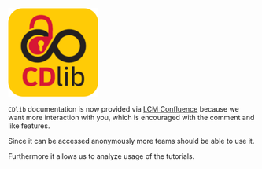 <img src="confluence/release/Tutorials/img/cdliblogorounded.png" width="183">

`CDlib` documentation is now provided via [LCM Confluence](https://lcm.deutschepost.de/confluence1/display/SDM/CDlib) because we want more interaction with you, which is encouraged with the comment and like features.

Since it can be accessed anonymously more teams should be able to use it.

Furthermore it allows us to analyze usage of the tutorials.
